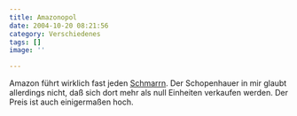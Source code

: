 ```yaml
---
title: Amazonopol
date: 2004-10-20 08:21:56
category: Verschiedenes
tags: []
image: ''

---
```


Amazon führt wirklich fast jeden [Schmarrn](http://www.amazon.de/exec/obidos/ASIN/B0006399AS/qid=1098263932/sr=1-6/ref=sr_1_11_6/028-5557760-2455715). Der Schopenhauer in mir glaubt allerdings nicht, daß sich dort mehr als null Einheiten verkaufen werden. Der Preis ist auch einigermaßen hoch.
